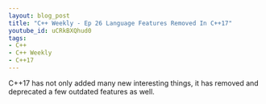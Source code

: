 ```yaml
---
layout: blog_post
title: "C++ Weekly - Ep 26 Language Features Removed In C++17"
youtube_id: uCRkBXQhud0
tags:
- C++
- C++ Weekly
- C++17
---
```


C++17 has not only added many new interesting things, it has removed and deprecated a few outdated features as well.


